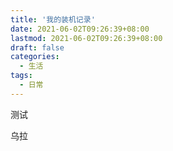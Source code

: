 ```yaml
---
title: '我的装机记录'
date: 2021-06-02T09:26:39+08:00
lastmod: 2021-06-02T09:26:39+08:00
draft: false
categories:
  - 生活
tags:
  - 日常
---
```


测试

乌拉
